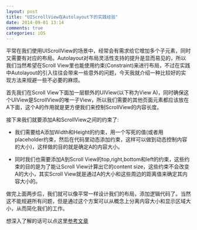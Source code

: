 ```yaml
---
layout: post
title: "UIScrollView在Autolayout下的实践经验"
date: 2014-09-01 13:14
comments: true
categories: iOS 
---
```


平常在我们使用UIScrollView的场景中，经常会有需求给它增加多个子元素，同时又需要有对应的布局。Autolayout对布局灵活性支持的提升是显而易见的，所以我们当然希望在Scroll View里也能使用约束(Constraint)来进行布局，不过在实践中Autolayout的引入往往会带来一些意外的问题，今天我就介绍一种比较好的实现方法来规避一些不必要的麻烦。

首先我们在Scroll View下面加一层额外的UIView(以下称为View A)，同时确保这个UIView是ScrollView的唯一子View，所以我们需要的其他页面元素都应该放在A下面，这个A的作用就是更方便我们来控制ScrollView的内容长度。

接下来我们就要添加A和ScrollView之间的约束了:

- 我们需要给A添加Width和Height的约束，用一个写死的值(或者用placeholder约束，然后在代码里动态添加约束，这样可以做到动态控制内容的大小)，这样做的目的就是确定A的内容大小。

- 同时我们也需要添加A到Scroll View的top,right,bottom和left的约束，这些约束的目的是为了能让Scroll View计算出它的content size，这些约束不会改变A的大小，其实Scroll View就是通过A的大小和这些周边的距离值来确定其内容大小的。

做完上面两步后，我们就可以像平常一样设计我们的布局，添加逻辑代码了。当然这不能规避所有问题，但是通过这个方案可以从概念上分离内容大小和显示区域大小，从而简化我们的工作。

想深入了解的话可以点这里[参考文章](http://spin.atomicobject.com/2014/03/05/uiscrollview-autolayout-ios/)
